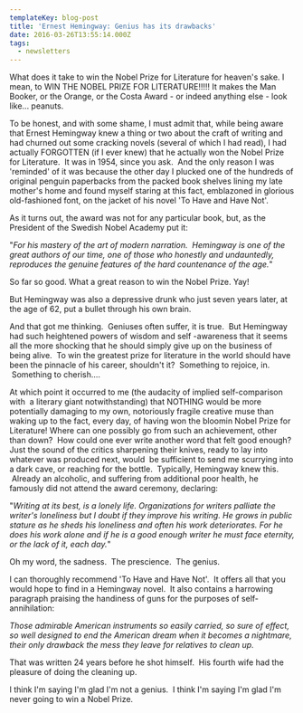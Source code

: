 ```yaml
---
templateKey: blog-post
title: 'Ernest Hemingway: Genius has its drawbacks'
date: 2016-03-26T13:55:14.000Z
tags:
  - newsletters
---
```


What does it take to win the Nobel Prize for Literature for heaven's sake. I
mean, to WIN THE NOBEL PRIZE FOR LITERATURE!!!!! It makes the Man Booker, or the
Orange, or the Costa Award - or indeed anything else - look like... peanuts.

To be honest, and with some shame, I must admit that, while being aware that
Ernest Hemingway knew a thing or two about the craft of writing and had churned
out some cracking novels (several of which I had read), I had actually FORGOTTEN
(if I ever knew) that he actually won the Nobel Prize for Literature.  It was in
1954, since you ask.  And the only reason I was 'reminded' of it was because the
other day I plucked one of the hundreds of original penguin paperbacks from the
packed book shelves lining my late mother's home and found myself staring at
this fact, emblazoned in glorious old-fashioned font, on the jacket of his novel
'To Have and Have Not'.

As it turns out, the award was not for any particular book, but, as the
President of the Swedish Nobel Academy put it:

"_For his mastery of the art of modern narration.  Hemingway is one of the great
authors of our time, one of those who honestly and undauntedly, reproduces the
genuine features of the hard countenance of the age._"

So far so good. What a great reason to win the Nobel Prize. Yay!

But Hemingway was also a depressive drunk who just seven years later, at the age
of 62, put a bullet through his own brain.

And that got me thinking.  Geniuses often suffer, it is true.  But Hemingway had
such heightened powers of wisdom and self -awareness that it seems all the more
shocking that he should simply give up on the business of being alive.  To win
the greatest prize for literature in the world should have been the pinnacle of
his career, shouldn't it?  Something to rejoice, in.  Something to cherish....

At which point it occurred to me (the audacity of implied self-comparison with
 a literary giant notwithstanding) that NOTHING would be more potentially
damaging to my own, notoriously fragile creative muse than waking up to the
fact, every day, of having won the bloomin Nobel Prize for Literature! Where can
one possibly go from such an achievement, other than down?  How could one ever
write another word that felt good enough? Just the sound of the critics
sharpening their knives, ready to lay into whatever was produced next, would  be
sufficient to send me scurrying into a dark cave, or reaching for the bottle.
 Typically, Hemingway knew this.  Already an alcoholic, and suffering from
additional poor health, he famously did not attend the award ceremony,
declaring:

"_Writing at its best, is a lonely life. Organizations for writers palliate the
writer's loneliness but I doubt if they improve his writing. He grows in public
stature as he sheds his loneliness and often his work deteriorates. For he does
his work alone and if he is a good enough writer he must face eternity, or the
lack of it, each day._"

Oh my word, the sadness.  The prescience.  The genius.

I can thoroughly recommend 'To Have and Have Not'.  It offers all that you would
hope to find in a Hemingway novel.  It also contains a harrowing paragraph
praising the handiness of guns for the purposes of self-annihilation:

_Those admirable American instruments so easily carried, so sure of effect, so
well designed to end the American dream when it becomes a nightmare, their only
drawback the mess they leave for relatives to clean up._

That was written 24 years before he shot himself.  His fourth wife had the
pleasure of doing the cleaning up.

I think I'm saying I'm glad I'm not a genius.  I think I'm saying I'm glad I'm
never going to win a Nobel Prize.
